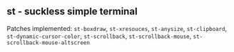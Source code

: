 ## st - suckless simple terminal

Patches implemented: `st-boxdraw`, `st-xresouces`, `st-anysize`, `st-clipboard`, `st-dynamic-cursor-color`, `st-scrollback`, `st-scrollback-mouse`, `st-scrollback-mouse-altscreen`